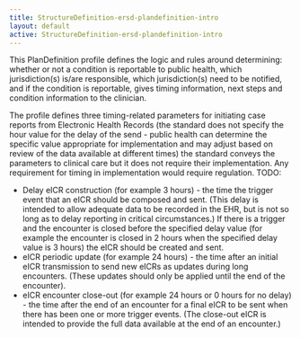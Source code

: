 ```yaml
---
title: StructureDefinition-ersd-plandefinition-intro
layout: default
active: StructureDefinition-ersd-plandefinition-intro
---
```


This PlanDefinition profile defines the logic and rules around determining: whether or not a condition is reportable to public health, which jurisdiction(s) is/are responsible, which jurisdiction(s) need to be notified, and if the condition is reportable, gives timing information, next steps and condition information to the clinician.

The profile defines three timing-related parameters for initiating case reports from Electronic Health Records (the standard does not specify the hour value for the delay of the send - public health can determine the specific value appropriate for implementation and may adjust based on review of the data available at different times) the standard conveys the parameters to clinical care but it does not require their implementation.  Any requirement for timing in implementation would require regulation. TODO:

* Delay eICR construction (for example 3 hours) - the time the trigger event that an eICR should be composed and sent. (This delay is intended to allow adequate data to be recorded in the EHR, but is not so long as to delay reporting in critical circumstances.)  If there is a trigger and the encounter is closed before the specified delay value (for example the encounter is closed in 2 hours when the specified delay value is 3 hours) the eICR should be created and sent.
* eICR periodic update (for example 24 hours) - the time after an initial eICR transmission to send new eICRs as updates during long encounters. (These updates should only be applied until the end of the encounter).
* eICR encounter close-out (for example 24 hours or 0 hours for no delay) - the time after the end of an encounter for a final eICR to be sent when there has been one or more trigger events. (The close-out eICR is intended to provide the full data available at the end of an encounter.)